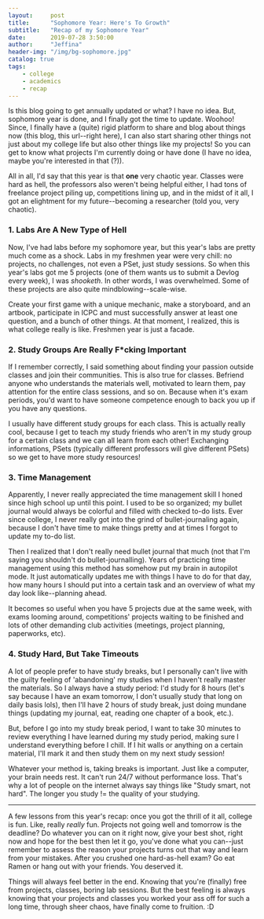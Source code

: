 ```yaml
---
layout:     post
title:      "Sophomore Year: Here's To Growth"
subtitle:   "Recap of my Sophomore Year"
date:       2019-07-28 3:50:00
author:     "Jeffina"
header-img: "/img/bg-sophomore.jpg"
catalog: true
tags:
    - college
    - academics
    - recap
---
```

Is this blog going to get annually updated or what? I have no idea. But, sophomore year is done, and I finally got the time to update. Woohoo! Since, I finally have a (quite) rigid platform to share and blog about things now (this blog, this url--right here), I can also start sharing other things not just about my college life but also other things like my projects! So you can get to know what projects I'm currently doing or have done (I have no idea, maybe you're interested in that (?)).

All in all, I'd say that this year is that **one** very chaotic year. Classes were hard as hell, the professors also weren't being helpful either, I had tons of freelance project piling up, competitions lining up, and in the midst of it all, I got an elightment for my future--becoming a researcher (told you, very chaotic).

### 1. Labs Are A New Type of Hell
Now, I've had labs before my sophomore year, but this year's labs are pretty much come as a shock. Labs in my freshmen year were very chill: no projects, no challenges, not even a PSet, just study sessions. So when this year's labs got me 5 projects (one of them wants us to submit a Devlog every week), I was *shooketh*. In other words, I was overwhelmed. Some of these projects are also quite mindblowing--scale-wise.

Create your first game with a unique mechanic, make a storyboard, and an artbook, participate in ICPC and must successfully answer at least one question, and a bunch of other things. At that moment, I realized, this is what college really is like. Freshmen year is just a facade.

### 2. Study Groups Are Really F*cking Important
If I remember correctly, I said something about finding your passion outside classes and join their communities. This is also true for classes. Befriend anyone who understands the materials well, motivated to learn them, pay attention for the entire class sessions, and so on. Because when it's exam periods, you'd want to have someone competence enough to back you up if you have any questions.

I usually have different study groups for each class. This is actually really cool, because I get to teach my study friends who aren't in my study group for a certain class and we can all learn from each other! Exchanging informations, PSets (typically different professors will give different PSets) so we get to have more study resources!

### 3. Time Management
Apparently, I never really appreciated the time management skill I honed since high school up until this point. I used to be so organized; my bullet journal would always be colorful and filled with checked to-do lists. Ever since college, I never really got into the grind of bullet-journaling again, because I don't have time to make things pretty and at times I forgot to update my to-do list.

Then I realized that I don't really need bullet journal that much (not that I'm saying you shouldn't do bullet-journalling). Years of practicing time management using this method has somehow put my brain in autopilot mode. It just automatically updates me with things I have to do for that day, how many hours I should put into a certain task and an overview of what my day look like--planning ahead.

It becomes so useful when you have 5 projects due at the same week, with exams looming around, competitions' projects waiting to be finished and lots of other demanding club activities (meetings, project planning, paperworks, etc).

### 4. Study Hard, But Take Timeouts
A lot of people prefer to have study breaks, but I personally can't live with the guilty feeling of 'abandoning' my studies when I haven't really master the materials. So I always have a study period: I'd study for 8 hours (let's say because I have an exam tomorrow, I don't usually study that long on daily basis lols), then I'll have 2 hours of study break, just doing mundane things (updating my journal, eat, reading one chapter of a book, etc.).

But, before I go into my study break period, I want to take 30 minutes to review everything I have learned during my study period, making sure I understand everything before I chill. If I hit walls or anything on a certain material, I'll mark it and then study them on my next study session!

Whatever your method is, taking breaks is important. Just like a computer, your brain needs rest. It can't run 24/7 without performance loss. That's why a lot of people on the internet always say things like "Study smart, not hard". The longer you study != the quality of your studying.

---

A few lessons from this year's recap: once you got the thrill of it all, college is fun. Like, really *really* fun. Projects not going well and tomorrow is the deadline? Do whatever you can on it right now, give your best shot, right now and hope for the best then let it go, you've done what you can--just remember to assess the reason your projects turns out that way and learn from your mistakes. After you crushed one hard-as-hell exam? Go eat Ramen or hang out with your friends. You deserved it.

Things will always feel better in the end. Knowing that you're (finally) free from projects, classes, boring lab sessions. But the best feeling is always knowing that your projects and classes you worked your ass off for such a long time, through sheer chaos, have finally come to fruition. :D
